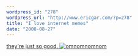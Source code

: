 ```yaml
---
wordpress_id: "278"
wordpress_url: "http://www.ericgar.com/?p=278"
title: "I love internet memes"
date: "2008-08-27"
---
```

<a href="http://omnomnomnom.com/">
they're just so good.
<img src="http://omnomnomnom.com/rotate.php" alt="omnomnomnom" /></a>

